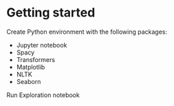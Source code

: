 # Getting started

Create Python environment with the following packages:

- Jupyter notebook
- Spacy
- Transformers
- Matplotlib
- NLTK
- Seaborn

Run Exploration notebook